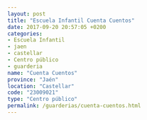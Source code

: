 ```yaml
---
layout: post
title: "Escuela Infantil Cuenta Cuentos"
date: 2017-09-20 20:57:05 +0200
categories:
- Escuela Infantil
- jaen
- castellar
- Centro público
- guarderia
name: "Cuenta Cuentos"
province: "Jaén"
location: "Castellar"
code: "23009021"
type: "Centro público"
permalink: /guarderias/cuenta-cuentos.html
---
```

